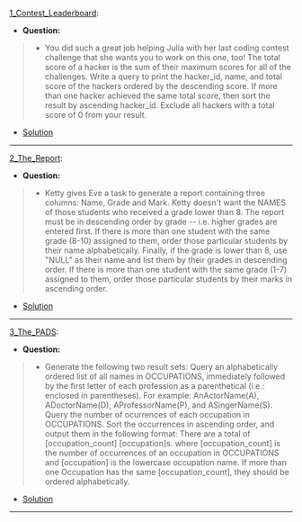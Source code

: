 [1_Contest_Leaderboard](https://www.hackerrank.com/challenges/contest-leaderboard/problem): 
* **Question:**
> * You did such a great job helping Julia with her last coding contest challenge that she wants you to work on this one, too!
> The total score of a hacker is the sum of their maximum scores for all of the challenges. Write a query to print the hacker_id, name,
>  and total score of the hackers ordered by the descending score. If more than one hacker achieved the same total score, then sort the result by
>   ascending hacker_id. Exclude all hackers with a total score of 0 from your result.
* [Solution](https://github.com/Jtrahan88/SQL/blob/main/HackerRank/SQL-Intermediate/1_Contest_Leaderboard)
---

[2_The_Report](https://www.hackerrank.com/challenges/the-report/problem): 
* **Question:**
> * Ketty gives Eve a task to generate a report containing three columns: Name, Grade and Mark. Ketty doesn't want the NAMES of those students who received a grade lower than 8. The report must be in descending order by grade -- i.e. higher grades are entered first. If there is more than one student with the same grade (8-10) assigned to them, order those particular students by their name alphabetically. Finally, if the grade is lower than 8, use "NULL" as their name and list them by their grades in descending order. If there is more than one student with the same grade (1-7) assigned to them, order those particular students by their marks in ascending order.
* [Solution](https://github.com/Jtrahan88/SQL/blob/main/HackerRank/SQL-Intermediate/2_The_Report)
---

[3_The_PADS](https://www.hackerrank.com/challenges/the-report/problem): 
* **Question:**
> * Generate the following two result sets:
> Query an alphabetically ordered list of all names in OCCUPATIONS, immediately followed by the first letter of each profession as a parenthetical (i.e.: enclosed in parentheses). For example: AnActorName(A), ADoctorName(D), AProfessorName(P), and ASingerName(S).
Query the number of ocurrences of each occupation in OCCUPATIONS. Sort the occurrences in ascending order, and output them in the following format:
There are a total of [occupation_count] [occupation]s.
where [occupation_count] is the number of occurrences of an occupation in OCCUPATIONS and [occupation] is the lowercase occupation name. If more than one Occupation has the same [occupation_count], they should be ordered alphabetically.
* [Solution](https://github.com/Jtrahan88/SQL/blob/main/HackerRank/SQL-Intermediate/3_The_PADS)
---
